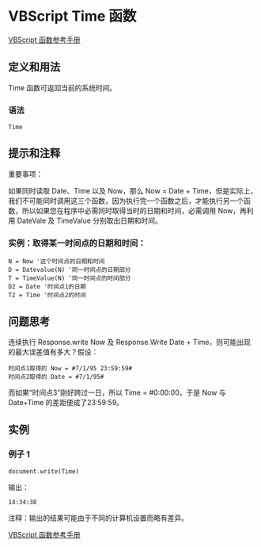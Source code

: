 # VBScript Time 函数

[VBScript 函数参考手册](/vbscript/vbscript_ref_functions.asp "VBScript 函数")

## 定义和用法

Time 函数可返回当前的系统时间。

### 语法

```
Time
```

## 提示和注释

重要事项：

如果同时读取 Date、Time 以及 Now，那么 Now = Date + Time，但是实际上，我们不可能同时调用这三个函数，因为执行完一个函数之后，才能执行另一个函数，所以如果您在程序中必需同时取得当时的日期和时间，必需调用 Now，再利用 DateVale 及 TimeValue 分别取出日期和时间。

### 实例：取得某一时间点的日期和时间：

```
N = Now '这个时间点的日期和时间
D = Datevalue(N) '同一时间点的日期部分
T = TimeValue(N) '同一时间点的时间部分
D2 = Date '时间点1的日期
T2 = Time '时间点2的时间

```

## 问题思考

连续执行 Response.write Now 及 Response.Write Date + Time，则可能出现的最大误差值有多大？假设：

```
时间点1取得的	Now = #7/1/95 23:59:59#
时间点2取得的	Date = #7/1/95#

```

而如果“时间点3”刚好跨过一日，所以 Time = #0:00:00，于是 Now 与 Date+Time 的差距便成了23:59:59。

## 实例

### 例子 1

```
document.write(Time)
```

输出：

```
14:34:38
```

注释：输出的结果可能由于不同的计算机设置而略有差异。

[VBScript 函数参考手册](/vbscript/vbscript_ref_functions.asp "VBScript 函数")

